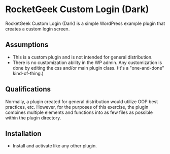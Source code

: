 # RocketGeek Custom Login (Dark)
RocketGeek Custom Login (Dark) is a simple WordPress example plugin that creates a custom login screen.

## Assumptions
- This is a custom plugin and is not intended for general distribution.
- There is no customization ability in the WP admin. Any customization is done by editing the css and/or main plugin class.  (It's a "one-and-done" kind-of-thing.)

## Qualifications
Normally, a plugin created for general distribution would utilize OOP best practices, etc. However, for the purposes of this exercise, the plugin combines multiple elements and functions into as few files as possible within the plugin directory.

## Installation
- Install and activate like any other plugin.